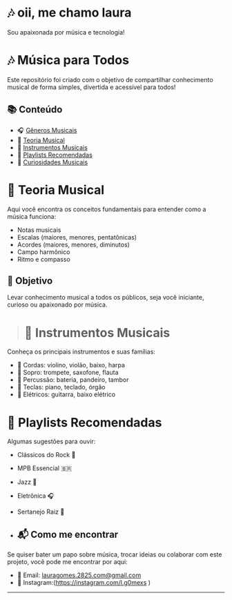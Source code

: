 # 🎶 oii, me chamo laura 

Sou apaixonada por música e tecnologia!

# 🎶 Música para Todos

Este repositório foi criado com o objetivo de compartilhar conhecimento musical de forma simples, divertida e acessível para todos!

## 📚 Conteúdo

- 🎧 [Gêneros Musicais](generos/)
- 📖 [Teoria Musical](teoria/)
- 🎹 [Instrumentos Musicais](instrumentos/)
- 🎵 [Playlists Recomendadas](playlists/)
- 🤔 [Curiosidades Musicais](curiosidades/)


# 🎼 Teoria Musical

Aqui você encontra os conceitos fundamentais para entender como a música funciona:

- Notas musicais
- Escalas (maiores, menores, pentatônicas)
- Acordes (maiores, menores, diminutos)
- Campo harmônico
- Ritmo e compasso


## 🎯 Objetivo

Levar conhecimento musical a todos os públicos, seja você iniciante, curioso ou apaixonado por música.


> # 🥁 Instrumentos Musicais

Conheça os principais instrumentos e suas famílias:

- 🎻 Cordas: violino, violão, baixo, harpa
- 🎺 Sopro: trompete, saxofone, flauta
- 🥁 Percussão: bateria, pandeiro, tambor
- 🎹 Teclas: piano, teclado, órgão
- 🎸 Elétricos: guitarra, baixo elétrico

# 🎵 Playlists Recomendadas

Algumas sugestões para ouvir:

- Clássicos do Rock 🎸
- MPB Essencial 🇧🇷
- Jazz 🎷
- Eletrônica 🎧
- Sertanejo Raiz 🤠

- ## 📬 Como me encontrar

Se quiser bater um papo sobre música, trocar ideias ou colaborar com este projeto, você pode me encontrar por aqui:

- 📧 Email: lauragomes.2825.com@gmail.com 
- 💬 Instagram:(https://instagram.com/l.g0mexs )  

---


